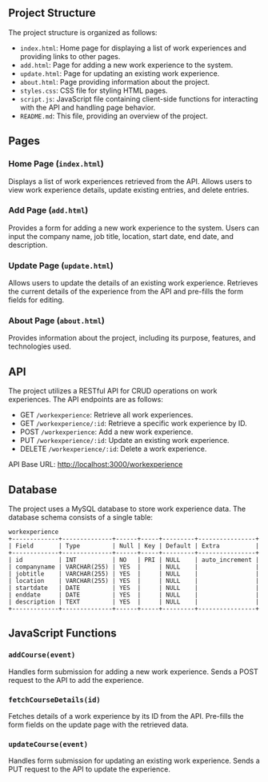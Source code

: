 ## Project Structure

The project structure is organized as follows:
- `index.html`: Home page for displaying a list of work experiences and providing links to other pages.
- `add.html`: Page for adding a new work experience to the system.
- `update.html`: Page for updating an existing work experience.
- `about.html`: Page providing information about the project.
- `styles.css`: CSS file for styling HTML pages.
- `script.js`: JavaScript file containing client-side functions for interacting with the API and handling page behavior.
- `README.md`: This file, providing an overview of the project.

## Pages

### Home Page (`index.html`)
Displays a list of work experiences retrieved from the API. Allows users to view work experience details, update existing entries, and delete entries.

### Add Page (`add.html`)
Provides a form for adding a new work experience to the system. Users can input the company name, job title, location, start date, end date, and description.

### Update Page (`update.html`)
Allows users to update the details of an existing work experience. Retrieves the current details of the experience from the API and pre-fills the form fields for editing.

### About Page (`about.html`)
Provides information about the project, including its purpose, features, and technologies used.

## API

The project utilizes a RESTful API for CRUD operations on work experiences. The API endpoints are as follows:
- GET `/workexperience`: Retrieve all work experiences.
- GET `/workexperience/:id`: Retrieve a specific work experience by ID.
- POST `/workexperience`: Add a new work experience.
- PUT `/workexperience/:id`: Update an existing work experience.
- DELETE `/workexperience/:id`: Delete a work experience.

API Base URL: [http://localhost:3000/workexperience](http://localhost:3000/workexperience)

## Database

The project uses a MySQL database to store work experience data. The database schema consists of a single table:

```
workexperience
+-------------+--------------+------+-----+---------+----------------+
| Field       | Type         | Null | Key | Default | Extra          |
+-------------+--------------+------+-----+---------+----------------+
| id          | INT          | NO   | PRI | NULL    | auto_increment |
| companyname | VARCHAR(255) | YES  |     | NULL    |                |
| jobtitle    | VARCHAR(255) | YES  |     | NULL    |                |
| location    | VARCHAR(255) | YES  |     | NULL    |                |
| startdate   | DATE         | YES  |     | NULL    |                |
| enddate     | DATE         | YES  |     | NULL    |                |
| description | TEXT         | YES  |     | NULL    |                |
+-------------+--------------+------+-----+---------+----------------+
```

## JavaScript Functions

### `addCourse(event)`
Handles form submission for adding a new work experience. Sends a POST request to the API to add the experience.

### `fetchCourseDetails(id)`
Fetches details of a work experience by its ID from the API. Pre-fills the form fields on the update page with the retrieved data.

### `updateCourse(event)`
Handles form submission for updating an existing work experience. Sends a PUT request to the API to update the experience.